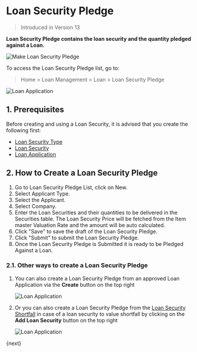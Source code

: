 <!-- add-breadcrumbs -->
# Loan Security Pledge
> Introduced in Version 13

**Loan Security Pledge contains the loan security and the quantity pledged against a Loan.**

<img class="screenshot" alt="Make Loan Security Pledge" src="{{docs_base_url}}/v12/assets/img/loan-management/loan-security-pledge-flow.png">

To access the Loan Security Pledge list, go to:
> Home > Loan Management > Loan > Loan Security Pledge


<img class="screenshot" alt="Loan Application" src="{{docs_base_url}}/v12/assets/img/loan-management/loan-security-pledge.png">

## 1. Prerequisites
Before creating and using a Loan Security, it is advised that you create the following first:

* [Loan Security Type](/docs/v12/user/manual/en/loan-management/loan-security-type)
* [Loan Security](/docs/v12/user/manual/en/loan-management/loan-security)
* [Loan Application](/docs/v12/user/manual/en/loan-management/loan-application)

## 2. How to Create a Loan Security Pledge
1. Go to Loan Security Pledge List, click on New.
2. Select Applicant Type.
3. Select the Applicant.
4. Select Company.
4. Enter the Loan Securities and their quantities to be delivered in the Securities table. The Loan Security Price will be fetched from the Item master Valuation Rate and the amount will be auto calculated.
6. Click "Save" to save the draft of the Loan Security Pledge.
7. Click "Submit" to submit the Loan Security Pledge.
8. Once the Loan Security Pledge is Submitted it is ready to be Pledged Against a Loan.

### 2.1. Other ways to create a Loan Security Pledge
1. You can also create a Loan Security Pledge from an approved Loan Application via the **Create** button on the top right

	<img class="screenshot" alt="Loan Application" src="{{docs_base_url}}/v12/assets/img/loan-management/create-loan-security-pledge.png">

2. Or you can also create a Loan Security Pledge from the [Loan Security Shortfall](/docs/v12/user/manual/en/loan-management/loan-security-shortfall) in case of a loan security to value shortfall by clicking on the **Add Loan Security** button on the top right

	<img class="screenshot" alt="Loan Application" src="{{docs_base_url}}/v12/assets/img/loan-management/shortfall-security.png">

{next}


